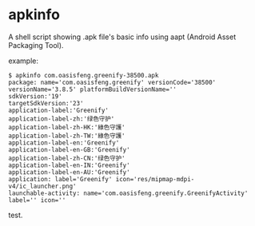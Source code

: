 # apkinfo
A shell script showing .apk file's basic info using aapt (Android Asset Packaging Tool).

example:
```
$ apkinfo com.oasisfeng.greenify-38500.apk
package: name='com.oasisfeng.greenify' versionCode='38500' versionName='3.8.5' platformBuildVersionName=''
sdkVersion:'19'
targetSdkVersion:'23'
application-label:'Greenify'
application-label-zh:'绿色守护'
application-label-zh-HK:'綠色守護'
application-label-zh-TW:'綠色守護'
application-label-en:'Greenify'
application-label-en-GB:'Greenify'
application-label-zh-CN:'绿色守护'
application-label-en-IN:'Greenify'
application-label-en-AU:'Greenify'
application: label='Greenify' icon='res/mipmap-mdpi-v4/ic_launcher.png'
launchable-activity: name='com.oasisfeng.greenify.GreenifyActivity'  label='' icon=''
```

test.
